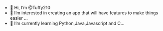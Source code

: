- 👋 Hi, I’m @Tuffy210
- 👀 I’m interested in creating an app that will have features to make things easier ...
- 🌱 I’m currently learning Python,Java,Javascript and C...
  

<!---
Tuffy210/Tuffy210 is a ✨ special ✨ repository because its `README.md` (this file) appears on your GitHub profile.
You can click the Preview link to take a look at your changes.
--->
